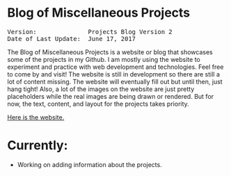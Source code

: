 # Blog of Miscellaneous Projects
<pre>
Version:              Projects Blog Version 2
Date of Last Update:  June 17, 2017
</pre>


The Blog of Miscellaneous Projects is a website or blog that showcases some of the projects in my Github. I am mostly using the website to experiment and practice with web development and technologies. Feel free to come by and visit! The website is still in development so there are still a lot of content missing. The website will eventually fill out but until then, just hang tight! Also, a lot of the images on the website are just pretty placeholders while the real images are being drawn or rendered. But for now, the text, content, and layout for the projects takes priority.

<a href="https://dmctruong.github.io/index.html">Here is the website.</a>

# Currently: 
- Working on adding information about the projects.







